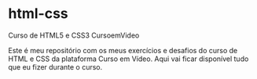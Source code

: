 # html-css
 Curso de HTML5 e CSS3 CursoemVideo

 Este é meu repositório com os meus exercícios e desafios do curso de HTML e CSS da plataforma Curso em Vídeo. Aqui vai ficar disponível tudo que eu fizer durante o curso.